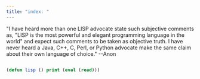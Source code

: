 ```yaml
---
title: "index: "
---
```


"I have heard more than one LISP advocate state such subjective
comments as, "LISP is the most powerful and elegant programming
language in the world" and expect such comments to be taken as
objective truth. I have never heard a Java, C++, C, Perl, or
Python advocate make the same claim about their own language of
choice." --Anon

```lisp

(defun lisp () print (eval (read)))

```
